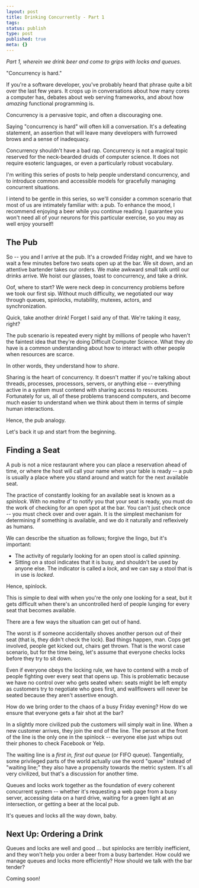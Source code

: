 ```yaml
---
layout: post
title: Drinking Concurrently - Part 1
tags:
status: publish
type: post
published: true
meta: {}
---
```

_Part 1, wherein we drink beer and come to grips with locks and queues._

"Concurrency is hard."

If you're a software developer, you've probably heard that phrase quite a bit over the last few years. It crops up in conversations about how many cores a computer has, debates about web serving frameworks, and about how _amazing_ functional programming is.

Concurrency is a pervasive topic, and often a discouraging one.

Saying "concurrency is hard" will often kill a conversation. It's a defeating statement, an assertion that will leave many developers with furrowed brows and a sense of inadequacy.

Concurrency shouldn't have a bad rap. Concurrency is not a magical topic reserved for the neck-bearded druids of computer science. It does not require esoteric languages, or even a particularly robust vocabulary.

I'm writing this series of posts to help people understand concurrency, and to introduce common and accessible models for gracefully managing concurrent situations.

I intend to be gentle in this series, so we'll consider a common scenario that most of us are intimately familiar with: a pub. To enhance the mood, I recommend enjoying a beer while you continue reading. I guarantee you won't need all of your neurons for this particular exercise, so you may as well enjoy yourself!

## The Pub

So -- you and I arrive at the pub. It's a crowded Friday night, and we have to wait a few minutes before two seats open up at the bar. We sit down, and an attentive bartender takes our orders. We make awkward small talk until our drinks arrive. We hoist our glasses, toast to concurrency, and take a drink.

Oof, where to start? We were neck deep in concurrency problems before we took our first sip. Without much difficulty, we negotiated our way through queues, spinlocks, mutability, mutexes, actors, and synchronization.

Quick, take another drink! Forget I said any of that. We're taking it easy, right?

The pub scenario is repeated every night by millions of people who haven't the faintest idea that they're doing Difficult Computer Science. What they _do_ have is a common understanding about how to interact with other people when resources are scarce.

In other words, they understand how to _share_.

Sharing is the heart of concurrency. It doesn't matter if you're talking about threads, processes, processors, servers, or anything else -- everything active in a system must contend with sharing access to resources. Fortunately for us, all of these problems transcend computers, and become much easier to understand when we think about them in terms of simple human interactions.

Hence, the pub analogy.

Let's back it up and start from the beginning.

## Finding a Seat

A pub is not a nice restaurant where you can place a reservation ahead of time, or where the host will call your name when your table is ready -- a pub is usually a place where you stand around and watch for the next available seat.

The practice of constantly looking for an available seat is known as a _spinlock_. With no _maitre d'_ to notify you that your seat is ready, you must do the work of checking for an open spot at the bar. You can't just check once -- you must check over and over again. It is the simplest mechanism for determining if something is available, and we do it naturally and reflexively as humans. 

We can describe the situation as follows; forgive the lingo, but it's important:

- The activity of regularly looking for an open stool is called _spinning_.
- Sitting on a stool indicates that it is busy, and shouldn't be used by anyone else. The indicator is called a _lock_, and we can say a stool that is in use is _locked_.

Hence, spinlock.

This is simple to deal with when you're the only one looking for a seat, but it gets difficult when there's an uncontrolled herd of people lunging for every seat that becomes available.

There are a few ways the situation can get out of hand.

The worst is if someone accidentally shoves another person out of their seat (that is, they didn't check the lock). Bad things happen, man. Cops get involved, people get kicked out, chairs get thrown. That is the worst case scenario, but for the time being, let's assume that everyone checks locks before they try to sit down.

Even if everyone obeys the locking rule, we have to contend with a mob of people fighting over every seat that opens up. This is problematic because we have no control over who gets seated when: seats might be left empty as customers try to negotiate who goes first, and wallflowers will never be seated because they aren't assertive enough.

How do we bring order to the chaos of a busy Friday evening? How do we ensure that everyone gets a fair shot at the bar?

In a slightly more civilized pub the customers will simply wait in line. When a new customer arrives, they join the end of the line. The person at the front of the line is the only one in the spinlock -- everyone else just whips out their phones to check Facebook or Yelp.

The waiting line is a _first in, first out queue_ (or FIFO queue). Tangentially, some privileged parts of the world actually use the word "queue" instead of "waiting line;" they also have a propensity towards the metric system. It's all very civilized, but that's a discussion for another time.

Queues and locks work together as the foundation of every coherent concurrent system -- whether it's requesting a web page from a busy server, accessing data on a hard drive, waiting for a green light at an intersection, or getting a beer at the local pub.

It's queues and locks all the way down, baby.

## Next Up: Ordering a Drink

Queues and locks are well and good ... but spinlocks are terribly inefficient, and they won't help you order a beer from a busy bartender. How could we manage queues and locks more efficiently? How should we talk with the bar tender?

Coming soon!

